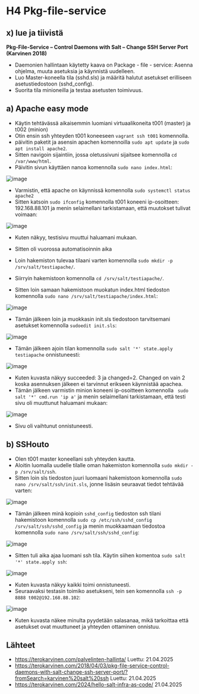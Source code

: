 # H4 Pkg-file-service
## x) lue ja tiivistä
**Pkg-File-Service – Control Daemons with Salt – Change SSH Server Port (Karvinen 2018)**
* Daemonien hallintaan käytetty kaava on Package - file - service: Asenna ohjelma, muuta asetuksia ja käynnistä uudelleen.
* Luo Master-koneella tila (sshd.sls) ja määritä halutut asetukset erilliseen asetustiedostoon (sshd_config).
* Suorita tila minioneilla ja testaa asetusten toimivuus.

## a) Apache easy mode
* Käytin tehtävässä aikaisemmin luomiani virtuaalikoneita t001 (master) ja t002 (minion)
* Otin ensin ssh yhteyden t001 koneeseen `vagrant ssh t001` komennolla.
* päivitin paketit ja asensin apachen komennoilla `sudo apt update` ja `sudo apt install apache2`.
* Sitten navigoin sijaintiin, jossa oletussivuni sijaitsee komennolla `cd /var/www/html`.
* Päivitin sivun käyttäen nanoa komennolla `sudo nano index.html`:

![image](https://github.com/user-attachments/assets/6fae3ff5-b738-4148-b770-4d76fe1efbfc)

* Varmistin, että apache on käynnissä komennolla `sudo systemctl status apache2`
* Sitten katsoin `sudo ifconfig` komennolla t001 koneeni ip-osoitteen: 192.168.88.101 ja menin selaimellani tarkistamaan, että muutokset tulivat voimaan: 

![image](https://github.com/user-attachments/assets/cab23b8c-a8a2-429d-8a9d-249cc2400aaf)
* Kuten näkyy, testisivu muuttui haluamani mukaan.

* Sitten oli vuorossa automatisoinnin aika
* Loin hakemiston tulevaa tilaani varten komennolla `sudo mkdir -p /srv/salt/testiapache/`.
* Siirryin hakemistoon komennolla `cd /srv/salt/testiapache/`.
* Sitten loin samaan hakemistoon muokatun index.html tiedoston komennolla `sudo nano /srv/salt/testiapache/index.html`:

![image](https://github.com/user-attachments/assets/4e66b034-1808-4ee5-a046-6c84604ca99a)
* Tämän jälkeen loin ja muokkasin init.sls tiedostoon tarvitsemani asetukset komennolla `sudoedit init.sls`:

![image](https://github.com/user-attachments/assets/a408f23c-2c3b-4e81-8414-bae1585f8af3)

* Tämän jälkeen ajoin tilan komennolla `sudo salt '*' state.apply testiapache` onnistuneesti:

![image](https://github.com/user-attachments/assets/74129525-fc7b-402f-93fb-d6a53d9866fd)
* Kuten kuvasta näkyy succeeded: 3 ja changed=2. Changed on vain 2 koska asennuksen jälkeen ei tarvinnut erikseen käynnistää apachea.
* Tämän jälkeen varmistin minion koneeni ip-osoitteen komennolla ` sudo salt '*' cmd.run 'ip a'` ja menin selaimellani tarkistamaan, että testi sivu oli muuttunut haluamani mukaan: 

![image](https://github.com/user-attachments/assets/012313f9-fde5-4af1-97a0-d11d446ee234)
* Sivu oli vaihtunut onnistuneesti.

## b) SSHouto

* Olen t001 master koneellani ssh yhteyden kautta.
* Aloitin luomalla uudelle tilalle oman hakemiston komennolla `sudo mkdir -p /srv/salt/ssh`.
* Sitten loin sls tiedoston juuri luomaani hakemistoon komennolla `sudo nano /srv/salt/ssh/init.sls`, jonne lisäsin seuraavat tiedot tehtävää varten:

![image](https://github.com/user-attachments/assets/94904021-7a6c-42bf-886f-481ff45b203d)
* Tämän jälkeen minä kopioin `sshd_config` tiedoston ssh tilani hakemistoon komennolla `sudo cp /etc/ssh/sshd_config /srv/salt/ssh/sshd_config` ja menin muokkaamaan tiedostoa komennolla `sudo nano /srv/salt/ssh/sshd_config`:

![image](https://github.com/user-attachments/assets/7c25deab-5563-40c4-9127-2b860f2972f4)
* Sitten tuli aika ajaa luomani ssh tila. Käytin siihen komentoa `sudo salt '*' state.apply ssh`:

![image](https://github.com/user-attachments/assets/67d97948-a89a-4115-a6dc-59c3811eae36)
* Kuten kuvasta näkyy kaikki toimi onnistuneesti.
* Seuraavaksi testasin toimiko asetukseni, tein sen komennolla `ssh -p 8888 t002@192.168.88.102`:

![image](https://github.com/user-attachments/assets/3f03f2b3-9163-4541-ac73-b223cf4f070c)
* Kuten kuvasta näkee minulta pyydetään salasanaa, mikä tarkoittaa että asetukset ovat muuttuneet ja yhteyden ottaminen onnistuu.

## Lähteet

* https://terokarvinen.com/palvelinten-hallinta/ Luettu: 21.04.2025
* https://terokarvinen.com/2018/04/03/pkg-file-service-control-daemons-with-salt-change-ssh-server-port/?fromSearch=karvinen%20salt%20ssh Luettu: 21.04.2025
* https://terokarvinen.com/2024/hello-salt-infra-as-code/ 21.04.2025
